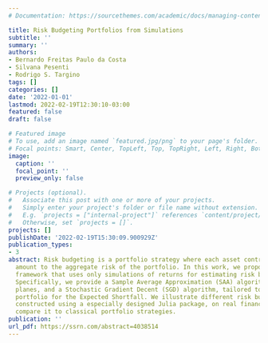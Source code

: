 ```yaml
---
# Documentation: https://sourcethemes.com/academic/docs/managing-content/

title: Risk Budgeting Portfolios from Simulations
subtitle: ''
summary: ''
authors:
- Bernardo Freitas Paulo da Costa
- Silvana Pesenti
- Rodrigo S. Targino
tags: []
categories: []
date: '2022-01-01'
lastmod: 2022-02-19T12:30:10-03:00
featured: false
draft: false

# Featured image
# To use, add an image named `featured.jpg/png` to your page's folder.
# Focal points: Smart, Center, TopLeft, Top, TopRight, Left, Right, BottomLeft, Bottom, BottomRight.
image:
  caption: ''
  focal_point: ''
  preview_only: false

# Projects (optional).
#   Associate this post with one or more of your projects.
#   Simply enter your project's folder or file name without extension.
#   E.g. `projects = ["internal-project"]` references `content/project/deep-learning/index.md`.
#   Otherwise, set `projects = []`.
projects: []
publishDate: '2022-02-19T15:30:09.900929Z'
publication_types:
- 3
abstract: Risk budgeting is a portfolio strategy where each asset contributes a prespecified
  amount to the aggregate risk of the portfolio. In this work, we propose a numerical
  framework that uses only simulations of returns for estimating risk budgeting portfolios.
  Specifically, we provide a Sample Average Approximation (SAA) algorithm with cutting
  planes, and a Stochastic Gradient Decent (SGD) algorithm, tailored to the risk budgeting
  portfolio for the Expected Shortfall. We illustrate different risk budgeting portfolios,
  constructed using a especially designed Julia package, on real financial data and
  compare it to classical portfolio strategies.
publication: ''
url_pdf: https://ssrn.com/abstract=4038514
---
```

